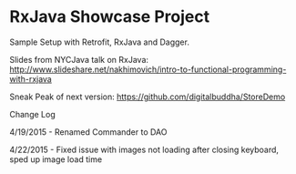 RxJava Showcase Project
=============

Sample Setup with Retrofit, RxJava  and Dagger.


Slides from NYCJava talk on RxJava: 
http://www.slideshare.net/nakhimovich/intro-to-functional-programming-with-rxjava

Sneak Peak of next version:
https://github.com/digitalbuddha/StoreDemo

Change Log

4/19/2015 - Renamed Commander to DAO

4/22/2015 - Fixed issue with images not loading after closing keyboard, sped up image load time

